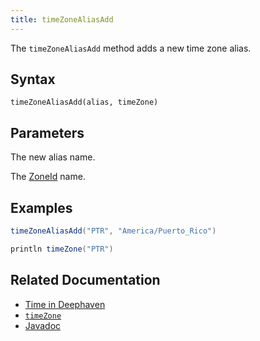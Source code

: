 ```yaml
---
title: timeZoneAliasAdd
---
```


The `timeZoneAliasAdd` method adds a new time zone alias.

## Syntax

```
timeZoneAliasAdd(alias, timeZone)
```

## Parameters

<ParamTable>
<Param name="alias" type="String">

The new alias name.

</Param>
<Param name="timeZone" type="String">

The [ZoneId](https://docs.oracle.com/en/java/javase/17/docs//api/java.base/java/time/ZoneId.html) name.

</Param>
</ParamTable>

## Examples

```groovy order=:log
timeZoneAliasAdd("PTR", "America/Puerto_Rico")

println timeZone("PTR")
```

## Related Documentation

- [Time in Deephaven](../../../conceptual/time-in-deephaven.md)
- [`timeZone`](./timeZone.md)
- [Javadoc](https://deephaven.io/core/javadoc/io/deephaven/time/DateTimeUtils.html#timeZoneAliasAdd(java.lang.String,java.lang.String))
